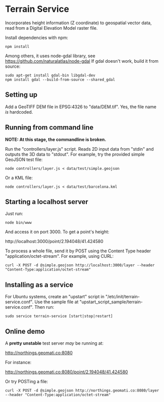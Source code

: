 
Terrain Service
===============

Incorporates height information (Z coordinate) to geospatial vector data, read from a Digital Elevation Model raster file.

Install dependencies with npm:

    npm install

Among others, it uses node-gdal library, see https://github.com/naturalatlas/node-gdal
If gdal doesn't work, build it from source:

    sudo apt-get install gdal-bin libgdal-dev
    npm install gdal --build-from-source --shared_gdal


Setting up
----------

Add a GeoTIFF DEM file in EPSG:4326 to "data/DEM.tif". Yes, the file name *is* hardcoded.


Running from command line
-------------------------

**NOTE: At this stage, the commandline is broken.**

Run the "controllers/layer.js" script. Reads 2D input data from "stdin" and outputs the 3D data to "stdout". For example, try the provided simple GeoJSON test file:

    node controllers/layer.js < data/test/simple.geojson

Or a KML file:

    node controllers/layer.js < data/test/barcelona.kml


Starting a localhost server
---------------------------

Just run:

    node bin/www

And access it on port 3000. To get a point's height:

   http://localhost:3000/point/2.194048/41.424580

To process a whole file, send it by POST using the Content Type header "application/octet-stream". For example, using CURL:

    curl -X POST -d @simple.geojson http://localhost:3000/layer --header "Content-Type:application/octet-stream"


Installing as a service
-----------------------

For Ubuntu systems, create an "upstart" script in "/etc/init/terrain-service.conf". Use the sample file at "upstart_script_sample/terrain-service.conf". Then run:

    sudo service terrain-service [start|stop|restart]



Online demo
-----------

A **pretty unstable** test server *may* be running at:

   http://northings.geomati.co:8080

For instance:

   http://northings.geomati.co:8080/point/2.194048/41.424580
   
Or try POSTing a file:

    curl -X POST -d @simple.geojson http://northings.geomati.co:8080/layer --header "Content-Type:application/octet-stream"
